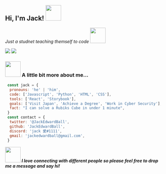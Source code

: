 <h2> Hi, I'm Jack! <img src="https://media.giphy.com/media/mGcNjsfWAjY5AEZNw6/giphy.gif" width="50"></h2>

<p><em> Just a studnet teaching themself to code <img src="https://media.giphy.com/media/WUlplcMpOCEmTGBtBW/giphy.gif" width="50"></em></p>

![](https://img.shields.io/twitter/follow/JackEdwardBall?style=social)
![](https://img.shields.io/github/followers/JackEdwardBall?style=social)

<h3> <img src="https://media.giphy.com/media/oz45ELYgMoYVsZqmor/giphy.gif" width="50"> A little bit more about me... </h3>

```javascript
 const jack = {
  pronouns: 'he' | 'him',
  code: ['Javascript', 'Python', 'HTML', 'CSS'],
  tools: ['React', 'Storybook'],
  goals: ['Visit Japan', 'Achieve a Degree', 'Work in Cyber Security'],
  fact: "I can solve a Rubiks Cube in under 1 minute",
 }
 const contact = {
  twitter: '@JackEdwardBall',
  github: 'JackEdwardBall',
  discord: 'jack 愛#1111',
  gmail: 'jackedwardball@gmail.com',
 }
```

<em><b> <img src="https://media.giphy.com/media/LnQjpWaON8nhr21vNW/giphy.gif" width="50"> I love connecting with different people so please feel free to drop me a message and say hi!  </b></em>
